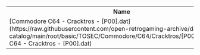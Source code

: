 <table>
<tr><th>Name</th><th>Size</th></tr>
<tr><td>[Commodore C64 - Cracktros - [P00].dat](https://raw.githubusercontent.com/open-retrogaming-archive/dat-catalog/main/root/basic/TOSEC/Commodore/C64/Cracktros/[P00]/Commodore C64 - Cracktros - [P00].dat)</td><td>7418</td></tr>
</table>
